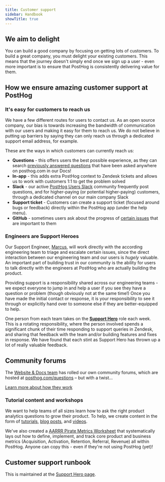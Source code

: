 ```yaml
---
title: Customer support
sidebar: Handbook
showTitle: true
---
```


## We aim to delight

You can build a good company by focusing on getting lots of customers. To build a great company, you must delight your existing customers. This means that the journey doesn't simply end once we sign up a user - even more important is to ensure that PostHog is consistently delivering value for them.

## How we ensure amazing customer support at PostHog

### It's easy for customers to reach us

We have a few different routes for users to contact us. As an open source company, our bias is towards increasing the bandwidth of communication with our users and making it easy for them to reach us. We do not believe in putting up barriers by saying they can only reach us through a dedicated support email address, for example.

These are the ways in which customers can currently reach us:

- **Questions** - this offers users the best possible experience, as they can search [previously answered questions](/questions) that have been asked anywhere on posthog.com in our Docs!
- **In-app** - this adds extra PostHog context to Zendesk tickets and allows us to work with customers 1:1 to get the problem solved
- **Slack** - our active [PostHog Users Slack](https://posthog.com/slack) community frequently post questions, and for higher-paying (or potential higher-paying) customers, through a dedicated channel on our main company Slack
- **Support ticket** - Customers can create a support ticket (focused around bugs or feedback) directly within the PostHog app (under the help menu).
- **GitHub** - sometimes users ask about the progress of [certain issues](https://github.com/PostHog/posthog) that are important to them

### Engineers are Support Heroes

Our Support Engineer, [Marcus](https://posthog.com/community/profiles/1036), will work directly with the according engineering team to triage and escalate certain issues, since the direct interaction between our engineering team and our users is _hugely_ valuable. An important part of building trust in our community is the ability for users to talk directly with the engineers at PostHog who are actually building the product.

Providing support is a responsibility shared across our engineering teams - we expect everyone to jump in and help a user if you see they have a question or problem (though obviously not at the same time!) Once you have made the initial contact or response, it is your responsibility to see it through or explicitly hand over to someone else if they are better-equipped to help.

One person from each team takes on the **[Support Hero](/handbook/engineering/support-hero)** role each week. This is a rotating responsibility, where the person involved spends a significant chunk of their time responding to support queries in Zendesk, and sharing that feedback with the team and/or building features and fixes in response. We have found that each stint as Support Hero has thrown up a lot of really valuable feedback. 

## Community forums

The [Website & Docs team](/handbook/small-teams/website-docs) has rolled our own community forums, which are hosted at [posthog.com/questions](/questions) – but with a twist...

[Learn more about how they work](/handbook/small-teams/website-docs/community)
### Tutorial content and workshops

We want to help teams of all sizes learn how to ask the right product analytics questions to grow their product. To help, we create content in the form of [tutorials](https://posthog.com/docs/tutorials), [blog posts](https://posthog.com/blog), and [videos](https://www.youtube.com/channel/UCn4mJ4kK5KVSvozJre645LA).

We've also created a [AARRR Pirate Metrics Worksheet](https://docs.google.com/spreadsheets/d/12uV5aKAhU_wygUQl3YXZU2J_QN_AZi4nPFj-9WIKhlY/edit#gid=0) that systematically lays out how to define, implement, and track core product and business metrics (Acquisition, Activation, Retention, Referral, Revenue) all within PostHog. Anyone can copy this - even if they're not using PostHog (yet)!

## Customer support runbook

This is maintained at the [Support Hero page](/handbook/engineering/support-hero). 
